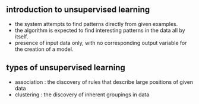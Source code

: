 ## introduction to unsupervised learning

* the system attempts to find patterns directly from given examples.
* the algorithm is expected to find interesting patterns in the data all by itself.
* presence of input data only, with no corresponding output variable for the creation of a model.

## types of unsupervised learning

* association : the discovery of rules that describe large positions of given data
* clustering : the discovery of inherent groupings in data